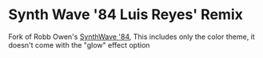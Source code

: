 # Synth Wave '84 Luis Reyes' Remix

Fork of Robb Owen's [SynthWave '84](https://marketplace.visualstudio.com/items?itemName=RobbOwen.synthwave-vscode), This includes only the color theme, it doesn't come with the "glow" effect option
